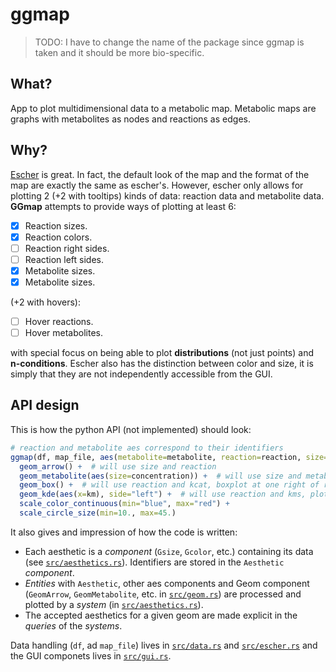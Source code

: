 # ggmap

> TODO: I have to change the name of the package since ggmap is taken and it should be more bio-specific.

## What?

App to plot multidimensional data to a metabolic map. Metabolic maps are graphs with metabolites
as nodes and reactions as edges.

## Why?

[Escher](https://escher.github.io/#/) is great. In fact, the default look of the map and the format
of the map are exactly the same as escher's. However, escher only allows for plotting 2 (+2 with tooltips)
kinds of data: reaction data and metabolite data. **GGmap** attempts to provide ways of plotting at least
6:

- [x] Reaction sizes.
- [x] Reaction colors.
- [ ] Reaction right sides.
- [ ] Reaction left sides.
- [x] Metabolite sizes.
- [x] Metabolite sizes.

(+2 with hovers):
- [ ] Hover reactions.
- [ ] Hover metabolites.

with special focus on being able to plot **distributions** (not just points) and **n-conditions**. Escher also has the
distinction between color and size, it is simply that they are not independently accessible from the GUI.


## API design

This is how the python API (not implemented) should look:

```r
# reaction and metabolite aes correspond to their identifiers
ggmap(df, map_file, aes(metabolite=metabolite, reaction=reaction, size=flux, x=kcat)) +
  geom_arrow() +  # will use size and reaction
  geom_metabolite(aes(size=concentration)) +  # will use size and metabolite
  geom_box() +  # will use reaction and kcat, boxplot at one right of reactions
  geom_kde(aes(x=km), side="left") +  # will use reaction and kms, plotted on the other side
  scale_color_continuous(min="blue", max="red") +
  scale_circle_size(min=10., max=45.)
```

It also gives and impression of how the code is written:

* Each aesthetic is a *component* (`Gsize`, `Gcolor`, etc.) containing its data (see [`src/aesthetics.rs`](src/aesthetics.rs)). Identifiers are stored in the `Aesthetic` *component*.
* *Entities* with `Aesthetic`, other aes components and Geom component (`GeomArrow`, `GeomMetabolite`, etc. in [`src/geom.rs`](src/geom.rs)) are
processed and plotted by a *system* (in [`src/aesthetics.rs`](src/aesthetics.rs)).
* The accepted aesthetics for a given geom are made explicit in the *queries* of the *systems*.

Data handling (`df`, ad `map_file`) lives in [`src/data.rs`](src/data.rs) and
[`src/escher.rs`](src/escher.rs) and the GUI componets lives in [`src/gui.rs`](src/gui.rs).
